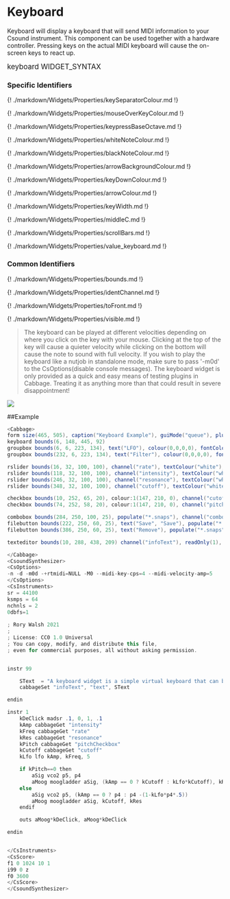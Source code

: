 # Keyboard

Keyboard will display a keyboard that will send MIDI information to your Csound instrument. This component can be used together with a hardware controller. Pressing keys on the actual MIDI keyboard will cause the on-screen keys to react up. 

<big></pre>
keyboard WIDGET_SYNTAX
</pre></big>

### Specific Identifiers

{! ./markdown/Widgets/Properties/keySeparatorColour.md !} 

{! ./markdown/Widgets/Properties/mouseOverKeyColour.md !}  

{! ./markdown/Widgets/Properties/keypressBaseOctave.md !}  

{! ./markdown/Widgets/Properties/whiteNoteColour.md !}  

{! ./markdown/Widgets/Properties/blackNoteColour.md !} 

{! ./markdown/Widgets/Properties/arrowBackgroundColour.md !} 

{! ./markdown/Widgets/Properties/keyDownColour.md !} 

{! ./markdown/Widgets/Properties/arrowColour.md !} 

{! ./markdown/Widgets/Properties/keyWidth.md !} 

{! ./markdown/Widgets/Properties/middleC.md !}

{! ./markdown/Widgets/Properties/scrollBars.md !}

{! ./markdown/Widgets/Properties/value_keyboard.md !}

### Common Identifiers

{! ./markdown/Widgets/Properties/bounds.md !}  

{! ./markdown/Widgets/Properties/identChannel.md !}  

{! ./markdown/Widgets/Properties/toFront.md !} 

{! ./markdown/Widgets/Properties/visible.md !}  


<!--(End of identifiers)/-->

>The keyboard can be played at different velocities depending on where you click on the key with your mouse. Clicking at the top of the key will cause a quieter velocity while clicking on the bottom will cause the note to sound with full velocity. If you wish to play the keyboard like a nutjob in standalone mode, make sure to pass '-m0d' to the CsOptions(disable console messages). The keyboard widget is only provided as a quick and easy means of testing plugins in Cabbage. Treating it as anything more than that could result in severe disappointment!  

![](../images/keyboard.gif)

##Example
<!--(Widget Example)/-->
```csharp
<Cabbage>
form size(465, 505), caption("Keyboard Example"), guiMode("queue"), pluginId("plu1")
keyboard bounds(6, 148, 445, 92)
groupbox bounds(6, 6, 223, 134), text("LFO"), colour(0,0,0,0), fontColour("white")
groupbox bounds(232, 6, 223, 134), text("Filter"), colour(0,0,0,0), fontColour("white")

rslider bounds(16, 32, 100, 100), channel("rate"), textColour("white"), range(0, 10, 1, 1, 0.01), text("rate")
rslider bounds(118, 32, 100, 100), channel("intensity"), textColour("white") range(0, 1, 0, 1, 0.01), text("intensity") 
rslider bounds(246, 32, 100, 100), channel("resonance"), textColour("white") range(0, 1, 0, 1, 0.01), text("res")
rslider bounds(348, 32, 100, 100), channel("cutoff"), textColour("white"), text("cutoff"), colour("white"), range(0, 22050, 10000)

checkbox bounds(10, 252, 65, 20), colour:1(147, 210, 0), channel("cutoffCheckbox"), radioGroup(99) value(1), text("cutoff"), 
checkbox bounds(74, 252, 58, 20), colour:1(147, 210, 0), channel("pitchCheckbox"), radioGroup(99) text("pitch"),

combobox bounds(284, 250, 100, 25), populate("*.snaps"), channel("combo1")
filebutton bounds(222, 250, 60, 25), text("Save", "Save"), populate("*.snaps"),mode("named preset") channel("filebutton1") value(0)
filebutton bounds(386, 250, 60, 25), text("Remove"), populate("*.snaps", "test"), mode("remove preset")

texteditor bounds(10, 288, 438, 209) channel("infoText"), readOnly(1), wrap(1), scrollbars(1)

</Cabbage>
<CsoundSynthesizer>
<CsOptions>
-n -d -m0d -+rtmidi=NULL -M0 --midi-key-cps=4 --midi-velocity-amp=5
</CsOptions>
<CsInstruments>
sr = 44100
ksmps = 64
nchnls = 2
0dbfs=1
  
; Rory Walsh 2021 
;
; License: CC0 1.0 Universal
; You can copy, modify, and distribute this file, 
; even for commercial purposes, all without asking permission. 


instr 99

    SText  = "A keyboard widget is a simple virtual keyboard that can be used to trigger instruments in Csound. By default it will trigger 'instr 1' on channel 1, 'instr 2' on channel 2 and so on. You can reassign the channels using the 'massign' opcodes in Csound.\n\nIt is set up to use midi note number 60 as C4 bu this can be changing. The keyboard is velocity sensitive. Pressing a key higher up the note will result in a quieter note.\n\nIn this instrument we are sending p4 and p5 to instrument 1. What those p-fields represent is set in the CsOptions section. In this case p4 is the MIDI note number, while p5 is an amplitude value between 0 and 1." 
    cabbageSet "infoText", "text", SText

endin

instr 1
    kDeClick madsr .1, 0, 1, .1
	kAmp cabbageGet "intensity"
	kFreq cabbageGet "rate"
	kRes cabbageGet "resonance"
	kPitch cabbageGet "pitchCheckbox"
	kCutoff cabbageGet "cutoff"
	kLfo lfo kAmp, kFreq, 5

	if kPitch==0 then
		aSig vco2 p5, p4
		aMoog moogladder aSig, (kAmp == 0 ? kCutoff : kLfo*kCutoff), kRes
	else
		aSig vco2 p5, (kAmp == 0 ? p4 : p4 -(1-kLfo*p4*.5))
		aMoog moogladder aSig, kCutoff, kRes
	endif

	outs aMoog*kDeClick, aMoog*kDeClick

endin


</CsInstruments>  
<CsScore>
f1 0 1024 10 1
i99 0 z
f0 3600
</CsScore>
</CsoundSynthesizer>
```
<!--(Widget Example)/-->
